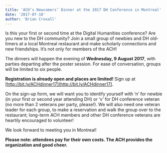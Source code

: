 ```yaml
---
title: 'ACH’s Newcomers’ Dinner at the 2017 DH Conference in Montreal'
date: '2017-07-18'
author: 'Brian Croxall'
---
```

Is this your first or second time at the Digital Humanities conference? Are you new to the DH community? Join a small group of newbies and DH old-timers at a local Montreal restaurant and make scholarly connections and new friendships. It’s not only for members of the ACH!

The dinners will happen the evening of **Wednesday, 9 August 2017**, with parties departing after the poster session. For ease of conversation, groups will be limited to six people.

**Registration is already open and places are limited!** Sign up at [http://bit.ly/ACHdinner17](http://bit.ly/ACHdinner17).

On the sign-up form, we will want you to identify yourself with ‘n’ for newbie (in your first or second year attending DH) or ‘v’ for DH conference veteran (no more than 2 veterans per party, please!). We will also need one veteran leader for each group, to make a reservation and walk the group over to the restaurant; long-term ACH members and other DH conference veterans are heartily encouraged to volunteer!

We look forward to meeting you in Montreal!

**Please note: attendees pay for their own costs. The ACH provides the organization and good cheer.**